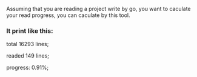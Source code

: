Assuming that you are reading a project write by go, you want to caculate your read progress, you can caculate by this tool.

### It print like this:


total 16293 lines;

readed 149 lines;

progress: 0.91%;